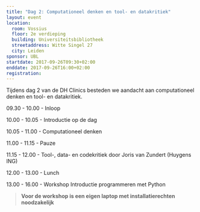 ```yaml
---
title: "Dag 2: Computationeel denken en tool- en datakritiek"
layout: event
location:
  room: Vossius
  floor: 2e verdieping
  building: Universiteitsbibliotheek
  streetaddress: Witte Singel 27
  city: Leiden
sponsor: UBL
startdate: 2017-09-26T09:30+02:00
enddate: 2017-09-26T16:00+02:00
registration:
---
```

Tijdens dag 2 van de DH Clinics besteden we aandacht aan computationeel denken en tool- en datakritiek.

09.30 - 10.00 - Inloop

10.00 - 10.05 - Introductie op de dag

10.05 - 11.00 - Computationeel denken

11.00 - 11.15 - Pauze

11.15 - 12.00 - Tool-, data- en codekritiek door Joris van Zundert (Huygens ING)

12.00 - 13.00 - Lunch

13.00 - 16.00 - Workshop Introductie programmeren met Python

>  **Voor de workshop is een eigen laptop met installatierechten noodzakelijk**
